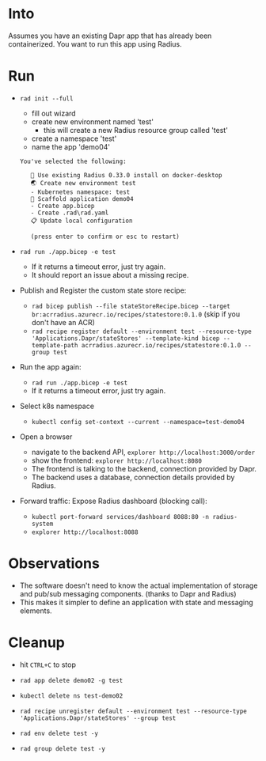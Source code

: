 # Into
Assumes you have an existing Dapr app that has already been containerized. 
You want to run this app using Radius.

# Run

- `rad init --full`
    - fill out wizard
    - create new environment named 'test'
      - this will create a new Radius resource group called 'test'
    - create a namespace 'test'
    - name the app 'demo04'

     ```
     You've selected the following:

        🔧 Use existing Radius 0.33.0 install on docker-desktop
        🌏 Create new environment test
        - Kubernetes namespace: test
        🚧 Scaffold application demo04
        - Create app.bicep
        - Create .rad\rad.yaml
        📋 Update local configuration

        (press enter to confirm or esc to restart)
     ```

- `rad run ./app.bicep -e test`
  - If it returns a timeout error, just try again.
  - It should report an issue about a missing recipe.
- Publish and Register the custom state store recipe:
  - `rad bicep publish --file stateStoreRecipe.bicep --target br:acrradius.azurecr.io/recipes/statestore:0.1.0` (skip if you don't have an ACR)
  - `rad recipe register default --environment test --resource-type 'Applications.Dapr/stateStores' --template-kind bicep --template-path acrradius.azurecr.io/recipes/statestore:0.1.0 --group test`

- Run the app again:
  - `rad run ./app.bicep -e test`
  - If it returns a timeout error, just try again.
  
- Select k8s namespace
    - `kubectl config set-context --current --namespace=test-demo04`
- Open a browser
    - navigate to the backend API, `explorer http://localhost:3000/order`
    - show the frontend: `explorer http://localhost:8080`
    - The frontend is talking to the backend, connection provided by Dapr.
    - The backend uses a database, connection details provided by Radius.

- Forward traffic:
    Expose Radius dashboard (blocking call):
    - `kubectl port-forward services/dashboard 8088:80 -n radius-system`
    - `explorer http://localhost:8088`
    
# Observations
- The software doesn't need to know the actual implementation of storage and pub/sub messaging components. (thanks to Dapr and Radius)
- This makes it simpler to define an application with state and messaging elements.

# Cleanup
- hit `CTRL+C` to stop
- `rad app delete demo02 -g test`
- `kubectl delete ns test-demo02`

- `rad recipe unregister default --environment test --resource-type 'Applications.Dapr/stateStores' --group test`
- `rad env delete test -y`
- `rad group delete test -y`